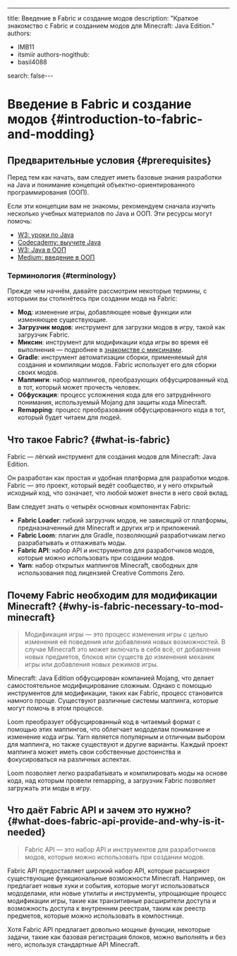 ---
title: Введение в Fabric и создание модов
description: "Краткое знакомство с Fabric и созданием модов для Minecraft: Java Edition."
authors:
  - IMB11
  - itsmiir
authors-nogithub:
  - basil4088

search: false---

# Введение в Fabric и создание модов {#introduction-to-fabric-and-modding}

## Предварительные условия {#prerequisites}

Перед тем как начать, вам следует иметь базовые знания разработки на Java и понимание концепций объектно-ориентированного программирования (ООП).

Если эти концепции вам не знакомы, рекомендуем сначала изучить несколько учебных материалов по Java и ООП. Эти ресурсы могут помочь:

- [W3: уроки по Java](https://www.w3schools.com/java/)
- [Codecademy: выучите Java](https://www.codecademy.com/learn/learn-java)
- [W3: Java в ООП](https://www.w3schools.com/java/java_oop.asp)
- [Medium: введение в ООП](https://medium.com/@Adekola_Olawale/beginners-guide-to-object-oriented-programming-a94601ea2fbd)

### Терминология {#terminology}

Прежде чем начнём, давайте рассмотрим некоторые термины, с которыми вы столкнётесь при создании мода на Fabric:

- **Мод**: изменение игры, добавляющее новые функции или изменяющее существующие.
- **Загрузчик модов**: инструмент для загрузки модов в игру, такой как загрузчик Fabric.
- **Миксин**: инструмент для модификации кода игры во время её выполнения — подробнее в [знакомстве с миксинами](https://fabricmc.net/wiki/tutorial:mixin_introduction).
- **Gradle**: инструмент автоматизации сборки, применяемый для создания и компиляции модов. Fabric использует его для сборки своих модов.
- **Маппинги**: набор маппингов, преобразующих обфусцированный код в тот, который может прочесть человек.
- **Обфускация**: процесс усложнения кода для его затруднённого понимания, используемый Mojang для защиты кода Minecraft.
- **Remapping**: процесс преобразования обфусцированного кода в тот, который будет читаем для людей.

## Что такое Fabric? {#what-is-fabric}

Fabric — лёгкий инструмент для создания модов для Minecraft: Java Edition.

Он разработан как простая и удобная платформа для разработки модов. Fabric — это проект, который ведёт сообщество, и у него открытый исходный код, что означает, что любой может внести в него свой вклад.

Вам следует знать о четырёх основных компонентах Fabric:

- **Fabric Loader**: гибкий загрузчик модов, не зависящий от платформы, предназначенный для Minecraft и других игр и приложений.
- **Fabric Loom**: плагин для Gradle, позволяющий разработчикам легко разрабатывать и отлаживать моды.
- **Fabric API**: набор API и инструментов для разработчиков модов, которые можно использовать при создании модов.
- **Yarn**: набор открытых маппингов Minecraft, свободных для использования под лицензией Creative Commons Zero.

## Почему Fabric необходим для модификации Minecraft? {#why-is-fabric-necessary-to-mod-minecraft}

> Модификация игры — это процесс изменения игры с целью изменения её поведения или добавления новых возможностей. В случае Minecraft это может включать в себя всё, от добавления новых предметов, блоков или существ до изменения механик игры или добавления новых режимов игры.

Minecraft: Java Edition обфусцирован компанией Mojang, что делает самостоятельное модифицирование сложным. Однако с помощью инструментов для модификации, таких как Fabric, процесс становится намного проще. Существуют различные системы маппинга, которые могут помочь в этом процессе.

Loom преобразует обфусцированный код в читаемый формат с помощью этих маппингов, что облегчает мододелам понимание и изменение кода игры. Yarn является популярным и отличным выбором для маппинга, но также существуют и другие варианты. Каждый проект маппинга может иметь свои собственные достоинства и фокусироваться на различных аспектах.

Loom позволяет легко разрабатывать и компилировать моды на основе кода, над которым провели remapping, а загрузчик Fabric позволяет загружать эти моды в игру.

## Что даёт Fabric API и зачем это нужно? {#what-does-fabric-api-provide-and-why-is-it-needed}

> Fabric API — это набор API и инструментов для разработчиков модов, которые можно использовать при создании модов.

Fabric API предоставляет широкий набор API, которые расширяют существующие функциональные возможности Minecraft. Например, он предлагает новые хуки и события, которые могут использоваться мододелами, или новые утилиты и инструменты, упрощающие процесс модификации игры, такие как транзитивные расширители доступа и возможность доступа к внутренним реестрам, таким как реестр предметов, которые можно использовать в компостнице.

Хотя Fabric API предлагает довольно мощные функции, некоторые задачи, такие как базовая регистрация блоков, можно выполнять и без него, используя стандартные API Minecraft.
